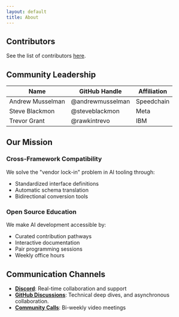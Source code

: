 ```yaml
---  
layout: default  
title: About
---  
```


## Contributors
 
See the list of contributors [here](https://github.com/The-AI-Alliance/gofannon/graphs/contributors).

## Community Leadership

| Name            | GitHub Handle       | Affiliation |
|----------------|-------------------|------------|
| Andrew Musselman | @andrewmusselman  | Speedchain  |
| Steve Blackmon  | @steveblackmon     | Meta       |
| Trevor Grant    | @rawkintrevo       | IBM        |

## Our Mission

### Cross-Framework Compatibility
We solve the "vendor lock-in" problem in AI tooling through:
- Standardized interface definitions
- Automatic schema translation
- Bidirectional conversion tools

### Open Source Education
We make AI development accessible by:
- Curated contribution pathways
- Interactive documentation
- Pair programming sessions
- Weekly office hours

## Communication Channels
- **[Discord](https://discord.gg/cMFUaGBP)**: Real-time collaboration and support
- **[GitHub Discussions](https://github.com/The-AI-Alliance/agents-wg/discussions/)**: Technical deep dives, and asynchronous collaboration.
- **[Community Calls](https://calendar.app.google/c4eKW4zrNiXaue926)**: Bi-weekly video meetings  
